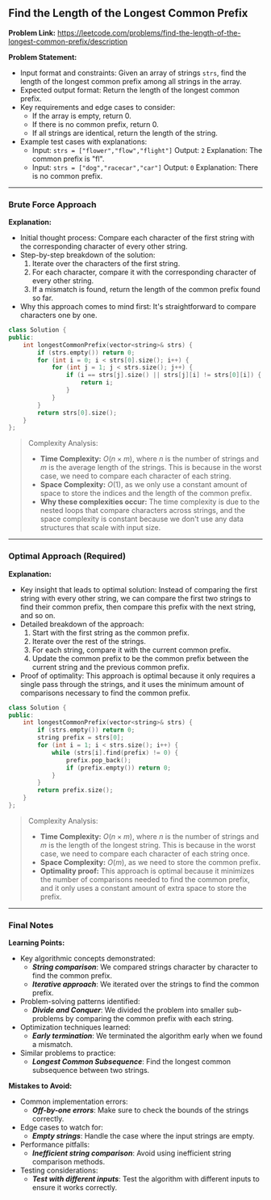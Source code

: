 ## Find the Length of the Longest Common Prefix
**Problem Link:** https://leetcode.com/problems/find-the-length-of-the-longest-common-prefix/description

**Problem Statement:**
- Input format and constraints: Given an array of strings `strs`, find the length of the longest common prefix among all strings in the array. 
- Expected output format: Return the length of the longest common prefix.
- Key requirements and edge cases to consider: 
    - If the array is empty, return 0.
    - If there is no common prefix, return 0.
    - If all strings are identical, return the length of the string.
- Example test cases with explanations:
    - Input: `strs = ["flower","flow","flight"]`
      Output: `2`
      Explanation: The common prefix is "fl".
    - Input: `strs = ["dog","racecar","car"]`
      Output: `0`
      Explanation: There is no common prefix.

---

### Brute Force Approach

**Explanation:**
- Initial thought process: Compare each character of the first string with the corresponding character of every other string.
- Step-by-step breakdown of the solution:
    1. Iterate over the characters of the first string.
    2. For each character, compare it with the corresponding character of every other string.
    3. If a mismatch is found, return the length of the common prefix found so far.
- Why this approach comes to mind first: It's straightforward to compare characters one by one.

```cpp
class Solution {
public:
    int longestCommonPrefix(vector<string>& strs) {
        if (strs.empty()) return 0;
        for (int i = 0; i < strs[0].size(); i++) {
            for (int j = 1; j < strs.size(); j++) {
                if (i == strs[j].size() || strs[j][i] != strs[0][i]) {
                    return i;
                }
            }
        }
        return strs[0].size();
    }
};
```

> Complexity Analysis:
> - **Time Complexity:** $O(n \times m)$, where $n$ is the number of strings and $m$ is the average length of the strings. This is because in the worst case, we need to compare each character of each string.
> - **Space Complexity:** $O(1)$, as we only use a constant amount of space to store the indices and the length of the common prefix.
> - **Why these complexities occur:** The time complexity is due to the nested loops that compare characters across strings, and the space complexity is constant because we don't use any data structures that scale with input size.

---

### Optimal Approach (Required)

**Explanation:**
- Key insight that leads to optimal solution: Instead of comparing the first string with every other string, we can compare the first two strings to find their common prefix, then compare this prefix with the next string, and so on.
- Detailed breakdown of the approach:
    1. Start with the first string as the common prefix.
    2. Iterate over the rest of the strings.
    3. For each string, compare it with the current common prefix.
    4. Update the common prefix to be the common prefix between the current string and the previous common prefix.
- Proof of optimality: This approach is optimal because it only requires a single pass through the strings, and it uses the minimum amount of comparisons necessary to find the common prefix.

```cpp
class Solution {
public:
    int longestCommonPrefix(vector<string>& strs) {
        if (strs.empty()) return 0;
        string prefix = strs[0];
        for (int i = 1; i < strs.size(); i++) {
            while (strs[i].find(prefix) != 0) {
                prefix.pop_back();
                if (prefix.empty()) return 0;
            }
        }
        return prefix.size();
    }
};
```

> Complexity Analysis:
> - **Time Complexity:** $O(n \times m)$, where $n$ is the number of strings and $m$ is the length of the longest string. This is because in the worst case, we need to compare each character of each string once.
> - **Space Complexity:** $O(m)$, as we need to store the common prefix.
> - **Optimality proof:** This approach is optimal because it minimizes the number of comparisons needed to find the common prefix, and it only uses a constant amount of extra space to store the prefix.

---

### Final Notes

**Learning Points:**
- Key algorithmic concepts demonstrated: 
    - **_String comparison_**: We compared strings character by character to find the common prefix.
    - **_Iterative approach_**: We iterated over the strings to find the common prefix.
- Problem-solving patterns identified: 
    - **_Divide and Conquer_**: We divided the problem into smaller sub-problems by comparing the common prefix with each string.
- Optimization techniques learned: 
    - **_Early termination_**: We terminated the algorithm early when we found a mismatch.
- Similar problems to practice: 
    - **_Longest Common Subsequence_**: Find the longest common subsequence between two strings.

**Mistakes to Avoid:**
- Common implementation errors: 
    - **_Off-by-one errors_**: Make sure to check the bounds of the strings correctly.
- Edge cases to watch for: 
    - **_Empty strings_**: Handle the case where the input strings are empty.
- Performance pitfalls: 
    - **_Inefficient string comparison_**: Avoid using inefficient string comparison methods.
- Testing considerations: 
    - **_Test with different inputs_**: Test the algorithm with different inputs to ensure it works correctly.
